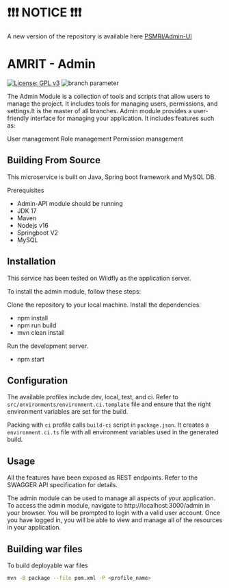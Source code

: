 # ❗❗❗ NOTICE ❗❗❗

A new version of the repository is available here [PSMRI/Admin-UI](https://github.com/PSMRI/Admin-UI)

# AMRIT - Admin 
[![License: GPL v3](https://img.shields.io/badge/License-GPLv3-blue.svg)](https://www.gnu.org/licenses/gpl-3.0)  ![branch parameter](https://github.com/PSMRI/Admin-UI/actions/workflows/sast-and-package.yml/badge.svg)


The Admin Module is a collection of tools and scripts that allow users to manage the project. It includes tools for managing users, permissions, and settings.It is the master of all branches.
Admin module provides a user-friendly interface for managing your application. It includes features such as:

User management
Role management
Permission management


## Building From Source
This microservice is built on Java, Spring boot framework and MySQL DB.

Prerequisites 
* Admin-API module should be running
* JDK 17
* Maven 
* Nodejs v16
* Springboot V2
* MySQL


## Installation
This service has been tested on Wildfly as the application server.

To install the admin module, follow these steps:

Clone the repository to your local machine.
Install the dependencies.

* npm install
* npm run build
* mvn clean install

Run the development server.
* npm start

## Configuration
The available profiles include dev, local, test, and ci.
Refer to `src/environments/environment.ci.template` file and ensure that the right environment variables are set for the build.

Packing with `ci` profile calls `build-ci` script in `package.json`.
It creates a `environment.ci.ts` file with all environment variables used in the generated build.

## Usage
All the features have been exposed as REST endpoints.
Refer to the SWAGGER API specification for details.

The admin module can be used to manage all aspects of your application.
To access the admin module, navigate to http://localhost:3000/admin in your browser.
You will be prompted to login with a valid user account. Once you have logged in, you will be able to view and manage all of the resources in your application.


<!-- # Iemrdash

This project was generated with [Angular CLI](https://github.com/angular/angular-cli) version 1.0.4.

## Development server

Run `ng serve` for a dev server. Navigate to `http://localhost:4200/`. The app will automatically reload if you change any of the source files.

## Code scaffolding

Run `ng generate component component-name` to generate a new component. You can also use `ng generate directive|pipe|service|class|module`.

## Build

Run `ng build` to build the project. The build artifacts will be stored in the `dist/` directory. Use the `-prod` flag for a production build.

## Running unit tests

Run `ng test` to execute the unit tests via [Karma](https://karma-runner.github.io).

## Running end-to-end tests

Run `ng e2e` to execute the end-to-end tests via [Protractor](http://www.protractortest.org/).
Before running the tests make sure you are serving the app via `ng serve`.

## Further help

To get more help on the Angular CLI use `ng help` or go check out the [Angular CLI README](https://github.com/angular/angular-cli/blob/master/README.md).
-->


## Building war files

To build deployable war files
```bash
mvn -B package --file pom.xml -P <profile_name>
```

